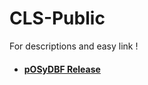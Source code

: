 # CLS-Public
For descriptions and easy link ! 


+ #### [pOSyDBF Release](https://github.com/CLS-Info/CLS-Public/releases)
